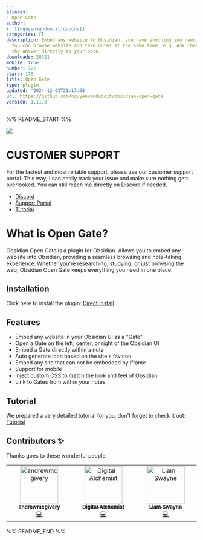 ```yaml
---
aliases:
- Open Gate
author:
- '[[nguyenvanduocit|duocnv]]'
categories: []
description: Embed any website to Obsidian, you have anything you need in one place.
  You can browse website and take notes at the same time. e.g. Ask ChatGPT and copy
  the answer directly to your note.
downloads: 28321
mobile: true
number: 722
stars: 178
title: Open Gate
type: plugin
updated: '2024-12-03T21:17:58'
url: https://github.com/nguyenvanduocit/obsidian-open-gate
version: 1.11.8
---
```


%% README_START %%

![](https://raw.githubusercontent.com/nguyenvanduocit/obsidian-open-gate/HEAD/stuff/img.png)

# CUSTOMER SUPPORT

For the fastest and most reliable support, please use our customer support portal. This way, I can easily track your issue and make sure nothing gets overlooked. You can still reach me directly on Discord if needed.

- [Discord](https://discord.gg/rxCdQ2K8M5)
- [Support Portal](https://aiocean.atlassian.net/servicedesk/customer/portal/4)
- [Tutorial](https://open-gate.aiocean.io/)

# What is Open Gate?

Obsidian Open Gate is a plugin for Obsidian. Allows you to embed any website into Obsidian, providing a seamless browsing and note-taking experience. Whether you're researching, studying, or just browsing the web, Obsidian Open Gate keeps everything you need in one place.

## Installation

Click here to install the plugin: [Direct Install](https://obsidian.md/plugins?id=open-gate)

## Features

-   Embed any website in your Obsidian UI as a "Gate"
-   Open a Gate on the left, center, or right of the Obsidian UI
-   Embed a Gate directly within a note
-   Auto generate icon based on the site's favicon
-   Embed any site that can not be embedded by iframe
-   Support for mobile
-   Inject custom CSS to match the look and feel of Obsidian
-   Link to Gates from within your notes

## Tutorial

We prepared a very detailed tutorial for you, don't forget to check it out: [Tutorial](https://open-gate.aiocean.io/)

## Contributors ✨

Thanks goes to these wonderful people.

<!-- ALL-CONTRIBUTORS-LIST:START - Do not remove or modify this section -->
<!-- prettier-ignore-start -->
<!-- markdownlint-disable -->
<table>
  <tbody>
    <tr>
      <td align="center" valign="top" width="14.28%"><a href="https://github.com/andrewmcgivery"><img src="https://avatars.githubusercontent.com/u/4482878?v=4?s=100" width="100px;" alt="andrewmcgivery"/><br /><sub><b>andrewmcgivery</b></sub></a><br /><a href="https://github.com/nguyenvanduocit/obsidian-open-gate/commits?author=andrewmcgivery" title="Code">💻</a></td>
      <td align="center" valign="top" width="14.28%"><a href="https://github.com/miztizm"><img src="https://avatars.githubusercontent.com/u/617020?v=4?s=100" width="100px;" alt="Digital Alchemist"/><br /><sub><b>Digital Alchemist</b></sub></a><br /><a href="https://github.com/nguyenvanduocit/obsidian-open-gate/commits?author=miztizm" title="Code">💻</a></td>
      <td align="center" valign="top" width="14.28%"><a href="https://github.com/LiamSwayne"><img src="https://avatars.githubusercontent.com/u/108629034?v=4?s=100" width="100px;" alt="Liam Swayne"/><br /><sub><b>Liam Swayne</b></sub></a><br /><a href="https://github.com/nguyenvanduocit/obsidian-open-gate/commits?author=LiamSwayne" title="Code">💻</a></td>
    </tr>
  </tbody>
</table>

<!-- markdownlint-restore -->
<!-- prettier-ignore-end -->

<!-- ALL-CONTRIBUTORS-LIST:END -->


%% README_END %%